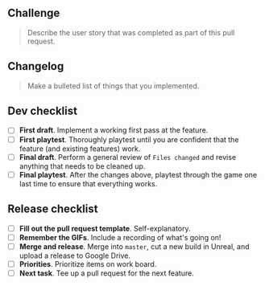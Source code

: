 ## Challenge

> Describe the user story that was completed as part of this pull request.

## Changelog

> Make a bulleted list of things that you implemented.

## Dev checklist

* [ ] **First draft**. Implement a working first pass at the feature.
* [ ] **First playtest**. Thoroughly playtest until you are confident that the feature (and existing features) work.
* [ ] **Final draft**. Perform a general review of `Files changed` and revise anything that needs to be cleaned up.
* [ ] **Final playtest**. After the changes above, playtest through the game one last time to ensure that everything works.

## Release checklist

* [ ] **Fill out the pull request template**. Self-explanatory.
* [ ] **Remember the GIFs**. Include a recording of what's going on!
* [ ] **Merge and release**. Merge into `master`, cut a new build in Unreal, and upload a release to Google Drive.
* [ ] **Priorities**. Prioritize items on work board.
* [ ] **Next task**. Tee up a pull request for the next feature.
